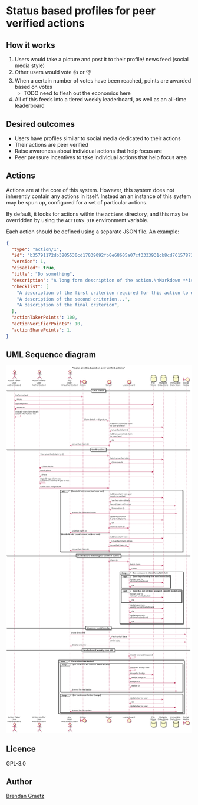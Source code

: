 # Status based profiles for peer verified actions

## How it works

1. Users would take a picture and post it to their profile/ news feed (social media style)
2. Other users would vote 👍 or 👎
3. When a certain number of votes have been reached, points are awarded based on votes
    - TODO need to flesh out the economics here
4. All of this feeds into a tiered weekly leaderboard, as well as an all-time leaderboard

## Desired outcomes

- Users have profiles similar to social media dedicated to their actions
- Their actions are peer verified
- Raise awareness about individual actions that help focus are
- Peer pressure incentives to take individual actions that help focus area

## Actions

Actions are at the core of this system.
However, this system does not inherently contain any actions in itself.
Instead an an instance of this system may be spun up,
configured for a set of particular actions.

By default, it looks for actions within the `actions` directory,
and this may be overridden by using the `ACTIONS_DIR` environment variable.

Each action should be defined using a separate JSON file.
An example:

```json
{
  "type": "action/1",
  "id": "b35791172db3805530cd17039092fb0e68605a07cf3333931cb8cd761578734e",
  "version": 1,
  "disabled": true,
  "title": "Do something",
  "description": "A long form description of the action.\nMarkdown **is** permitted.",
  "checklist": [
    "A description of the first criterion required for this action to deemed to be done",
    "A description of the second criterion...",
    "A description of the final criterion",
  ],
  "actionTakerPoints": 100,
  "actionVerifierPoints": 10,
  "actionSharePoints": 1,
}
```

## UML Sequence diagram

![Sequence diagram for status based profiles for peer verified actions](status-profiles-based-on-peer-verified-actions.plantuml.png)

## Licence

GPL-3.0

## Author

[Brendan Graetz](http://bguiz.com)
